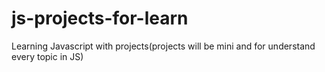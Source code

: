 # js-projects-for-learn
Learning Javascript with projects(projects will be mini and for understand every topic in JS)
